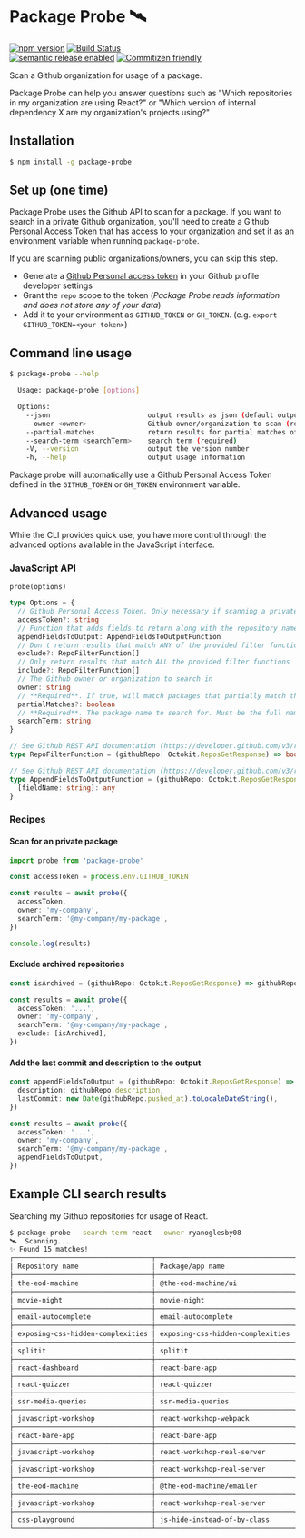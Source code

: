 # Package Probe 🛰

[![npm version](https://img.shields.io/npm/v/package-probe.svg)](https://www.npmjs.com/package/package-probe)
[![Build Status](https://api.travis-ci.org/ryanoglesby08/package-probe.svg)](https://travis-ci.org/ryanoglesby08/package-probe)<br />
[![semantic release enabled](https://img.shields.io/badge/%20%20%F0%9F%93%A6%F0%9F%9A%80-semantic--release-e10079.svg)](https://github.com/ryanoglesby08/package-probe)
[![Commitizen friendly](https://img.shields.io/badge/commitizen-friendly-brightgreen.svg)](http://commitizen.github.io/cz-cli/)

Scan a Github organization for usage of a package.

Package Probe can help you answer questions such as "Which repositories in my organization are using React?" or "Which version of internal dependency X are my organization's projects using?"

## Installation

```bash
$ npm install -g package-probe
```

## Set up (one time)

Package Probe uses the Github API to scan for a package. If you want to search in a private Github organization, you'll need to create a Github Personal Access Token that has access to your organization and set it as an environment variable when running `package-probe`.

If you are scanning public organizations/owners, you can skip this step.

- Generate a [Github Personal access token](https://github.com/settings/tokens) in your Github profile developer settings
- Grant the `repo` scope to the token (_Package Probe reads information and does not store any of your data_)
- Add it to your environment as `GITHUB_TOKEN` or `GH_TOKEN`. (e.g. `export GITHUB_TOKEN=<your token>`)

## Command line usage

```bash
$ package-probe --help

  Usage: package-probe [options]

  Options:
    --json                        output results as json (default output is a table)
    --owner <owner>               Github owner/organization to scan (required)
    --partial-matches             return results for partial matches of the search term
    --search-term <searchTerm>    search term (required)
    -V, --version                 output the version number
    -h, --help                    output usage information
```

Package probe will automatically use a Github Personal Access Token defined in the `GITHUB_TOKEN` or `GH_TOKEN` environment variable.

## Advanced usage

While the CLI provides quick use, you have more control through the advanced options available in the JavaScript interface.

### JavaScript API

`probe(options)`

```ts
type Options = {
  // Github Personal Access Token. Only necessary if scanning a private organization/owner.
  accessToken?: string
  // Function that adds fields to return along with the repository name and matched version
  appendFieldsToOutput: AppendFieldsToOutputFunction
  // Don't return results that match ANY of the provided filter functions
  exclude?: RepoFilterFunction[]
  // Only return results that match ALL the provided filter functions
  include?: RepoFilterFunction[]
  // The Github owner or organization to search in
  owner: string
  // **Required**. If true, will match packages that partially match the provided search term. Otherwise, only exact matches will be returned. This option can be used to search for multiple packages that follow a naming schema.
  partialMatches?: boolean
  // **Required**. The package name to search for. Must be the full name of the package, including the owner, unless you use the `partialMatches` option.
  searchTerm: string
}

// See Github REST API documentation (https://developer.github.com/v3/repos/#get) for available fields
type RepoFilterFunction = (githubRepo: Octokit.ReposGetResponse) => boolean

// See Github REST API documentation (https://developer.github.com/v3/repos/#get) for available fields
type AppendFieldsToOutputFunction = (githubRepo: Octokit.ReposGetResponse) => {
  [fieldName: string]: any
}
```

### Recipes

#### Scan for an private package

```ts
import probe from 'package-probe'

const accessToken = process.env.GITHUB_TOKEN

const results = await probe({
  accessToken,
  owner: 'my-company',
  searchTerm: '@my-company/my-package',
})

console.log(results)
```

#### Exclude archived repositories

```ts
const isArchived = (githubRepo: Octokit.ReposGetResponse) => githubRepo.archived

const results = await probe({
  accessToken: '...',
  owner: 'my-company',
  searchTerm: '@my-company/my-package',
  exclude: [isArchived],
})
```

#### Add the last commit and description to the output

```ts
const appendFieldsToOutput = (githubRepo: Octokit.ReposGetResponse) => ({
  description: githubRepo.description,
  lastCommit: new Date(githubRepo.pushed_at).toLocaleDateString(),
})

const results = await probe({
  accessToken: '...',
  owner: 'my-company',
  searchTerm: '@my-company/my-package',
  appendFieldsToOutput,
})
```

## Example CLI search results

Searching my Github repositories for usage of React.

```bash
$ package-probe --search-term react --owner ryanoglesby08
🛰️  Scanning...
✨ Found 15 matches!
┌──────────────────────────────────┬──────────────────────────────────┬─────────────────┐
│ Repository name                  │ Package/app name                 │ Version         │
├──────────────────────────────────┼──────────────────────────────────┼─────────────────┤
│ the-eod-machine                  │ @the-eod-machine/ui              │ ^16.4.1         │
├──────────────────────────────────┼──────────────────────────────────┼─────────────────┤
│ movie-night                      │ movie-night                      │ ^16.7.0-alpha.2 │
├──────────────────────────────────┼──────────────────────────────────┼─────────────────┤
│ email-autocomplete               │ email-autocomplete               │ ^16.5.2         │
├──────────────────────────────────┼──────────────────────────────────┼─────────────────┤
│ exposing-css-hidden-complexities │ exposing-css-hidden-complexities │ ^16.1.1         │
├──────────────────────────────────┼──────────────────────────────────┼─────────────────┤
│ splitit                          │ splitit                          │ ^15.3.2         │
├──────────────────────────────────┼──────────────────────────────────┼─────────────────┤
│ react-dashboard                  │ react-bare-app                   │ ^15.5.4         │
├──────────────────────────────────┼──────────────────────────────────┼─────────────────┤
│ react-quizzer                    │ react-quizzer                    │ ^15.1.0         │
├──────────────────────────────────┼──────────────────────────────────┼─────────────────┤
│ ssr-media-queries                │ ssr-media-queries                │ ^16.2.0         │
├──────────────────────────────────┼──────────────────────────────────┼─────────────────┤
│ javascript-workshop              │ react-workshop-webpack           │ ^15.4.1         │
├──────────────────────────────────┼──────────────────────────────────┼─────────────────┤
│ react-bare-app                   │ react-bare-app                   │ ^15.5.4         │
├──────────────────────────────────┼──────────────────────────────────┼─────────────────┤
│ javascript-workshop              │ react-workshop-real-server       │ ^15.4.1         │
├──────────────────────────────────┼──────────────────────────────────┼─────────────────┤
│ javascript-workshop              │ react-workshop-real-server       │ ^15.4.1         │
├──────────────────────────────────┼──────────────────────────────────┼─────────────────┤
│ the-eod-machine                  │ @the-eod-machine/emailer         │ ^16.4.2         │
├──────────────────────────────────┼──────────────────────────────────┼─────────────────┤
│ javascript-workshop              │ react-workshop-real-server       │ ^15.4.1         │
├──────────────────────────────────┼──────────────────────────────────┼─────────────────┤
│ css-playground                   │ js-hide-instead-of-by-class      │ ^15.4.2         │
└──────────────────────────────────┴──────────────────────────────────┴─────────────────┘
```
